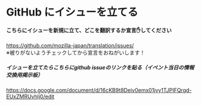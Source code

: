 # GitHub にイシューを立てる

#### こちらにイシューを新規に立て、どこを翻訳するか宣言✋してください
https://github.com/mozilla-japan/translation/issues/  
※被りがないようチェックしてから宣言をおねがいします！

##### イシューを立てたらこちらにgithub issueのリンクを貼る（イベント当日の情報交換用掲示板）
https://docs.google.com/document/d/16cKB9t8Deiv0emx01jvy1TJPIFQrqd-EUxZMRUvhlj0/edit
